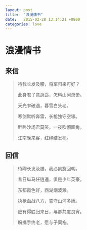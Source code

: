 ```yaml
---
layout: post
title:  "浪漫情书"
date:   2015-02-28 13:14:21 +0800
categories: love
---
```


浪漫情书
===

来信
---
> 待我长发及腰，将军归来可好？
>
> 此身君子意逍遥，怎料山河萧萧。
>
> 天光乍破遇，暮雪白头老。
>
> 寒剑默听奔雷，长枪独守空壕。
>
> 醉卧沙场君莫笑，一夜吹彻画角。
>
> 江南晚来客，红绳结发梢。

回信
---
> 待卿长发及腰，我必凯旋回朝。
>
> 昔日纵马任逍遥，俱是少年英豪。
>
> 东都霞色好，西湖烟波渺。
>
> 执枪血战八方，誓守山河多娇。
>
> 应有得胜归来日，与卿共度良宵。
>
> 盼携手终老，愿与子同袍。